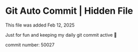 # Git Auto Commit | Hidden File

This file was added Feb 12, 2025

Just for fun and keeping my daily git commit active 🤪

commit number: 50027
